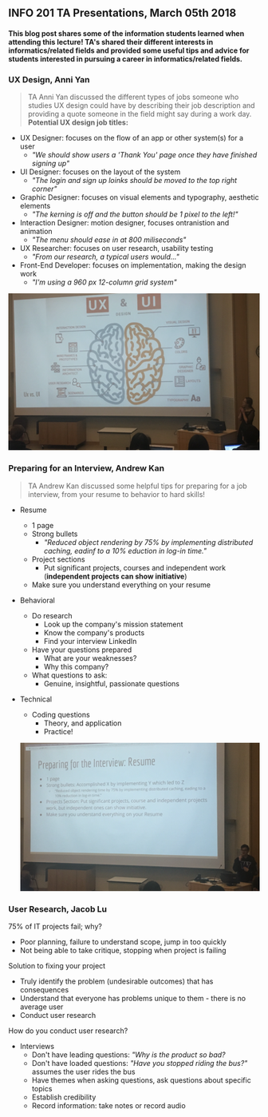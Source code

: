 ## INFO 201 TA Presentations, March 05th 2018
#### This blog post shares some of the information students learned when attending this lecture! TA's shared their different interests in informatics/related fields and provided some useful tips and advice for students interested in pursuing a career in informatics/related fields.

### UX Design, Anni Yan
> TA Anni Yan discussed the different types of jobs someone who studies UX design could have by describing their job description and providing a quote someone in the field might say during a work day.
**Potential UX design job titles:**
* UX Designer: focuses on the flow of an app or other system(s) for a user 
  + *"We should show users a 'Thank You' page once they have finished signing up"*
* UI Designer: focuses on the layout of the system
  + *"The login and sign up loinks should be moved to the top right corner"*
* Graphic Designer: focuses on visual elements and typography, aesthetic elements
  + *"The kerning is off and the button should be 1 pixel to the left!"*
* Interaction Designer: motion designer, focuses ontranistion and animation
   + *"The menu should ease in at 800 miliseconds"*
* UX Researcher: focuses on user research, usability testing
  + *"From our research, a typical users would..."*
* Front-End Developer: focuses on implementation, making the design work
  + *"I'm using a 960 px 12-column grid system"*
  
![](https://github.com/javariayousuf/TA_presentations/blob/master/Screen%20Shot%202018-03-05%20at%204.07.05%20PM.png) 

### Preparing for an Interview, Andrew Kan
> TA Andrew Kan discussed some helpful tips for preparing for a job interview, from your resume to behavior to hard skills!

* Resume
  * 1 page
  * Strong bullets
    + *"Reduced object rendering by 75% by implementing distributed caching, eadinf to a 10% eduction in log-in time."*
  * Project sections
    + Put significant projects, courses and independent work (__independent projects can show initiative__)  
  * Make sure you understand everything on your resume
* Behavioral
  * Do research
    + Look up the company's mission statement
    + Know the company's products
    + Find your interview LinkedIn
  * Have your questions prepared
    + What are your weaknesses?
    + Why this company?
  * What questions to ask:
    + Genuine, insightful, passionate questions  
* Technical
  * Coding questions
    + Theory, and application
    + Practice!
    
   ![](https://github.com/javariayousuf/TA_presentations/blob/master/Screen%20Shot%202018-03-05%20at%204.06.53%20PM.png)
### User Research, Jacob Lu
75% of IT projects fail; why?
  + Poor planning, failure to understand scope, jump in too quickly
  + Not being able to take critique, stopping when project is failing
  
Solution to fixing your project
  + Truly identify the problem (undesirable outcomes) that has consequences
  + Understand that everyone has problems unique to them - there is no average user
  + Conduct user research
  
How do you conduct user research?
  + Interviews
    + Don't have leading questions: *"Why is the product so bad?*
    + Don't have loaded questions: *"Have you stopped riding the bus?"* assumes the user rides the bus
    + Have themes when asking questions, ask questions about specific topics
    + Establish credibility
    + Record information: take notes or record audio
